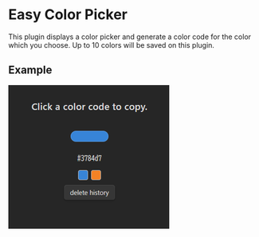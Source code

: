 # Easy Color Picker

This plugin displays a color picker and generate a color code for the color which you choose.
Up to 10 colors will be saved on this plugin.

## Example
![](plugin_sample.png)